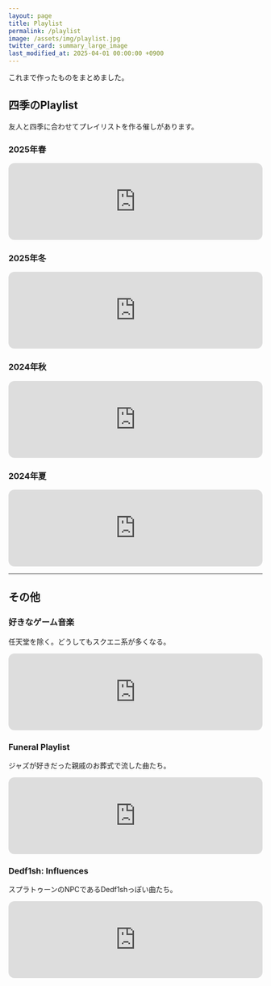 ```yaml
---
layout: page
title: Playlist
permalink: /playlist
image: /assets/img/playlist.jpg
twitter_card: summary_large_image
last_modified_at: 2025-04-01 00:00:00 +0900
---
```


これまで作ったものをまとめました。

## 四季のPlaylist

友人と四季に合わせてプレイリストを作る催しがあります。

### 2025年春

<iframe style="border-radius:12px" src="https://open.spotify.com/embed/playlist/5vbYsgAvdWuscO3LkkB57Q?utm_source=generator" width="100%" height="152" frameborder="0" allowfullscreen="" allow="autoplay; clipboard-write; encrypted-media; fullscreen; picture-in-picture" loading="lazy"></iframe>

### 2025年冬

<iframe style="border-radius:12px" src="https://open.spotify.com/embed/playlist/0BHP6TRUUqFazfK9E6FWsi?utm_source=generator" width="100%" height="152" frameborder="0" allowfullscreen="" allow="autoplay; clipboard-write; encrypted-media; fullscreen; picture-in-picture" loading="lazy"></iframe>

### 2024年秋

<iframe style="border-radius:12px" src="https://open.spotify.com/embed/playlist/0kKyXcbBIlcX4btpZlO8Hc?utm_source=generator&theme=0" width="100%" height="152" frameborder="0" allowfullscreen="" allow="autoplay; clipboard-write; encrypted-media; fullscreen; picture-in-picture" loading="lazy"></iframe>

### 2024年夏

<iframe style="border-radius:12px" src="https://open.spotify.com/embed/playlist/4CZU6IgkEucKn2Qnwn7gHW?utm_source=generator" width="100%" height="152" frameborder="0" allowfullscreen="" allow="autoplay; clipboard-write; encrypted-media; fullscreen; picture-in-picture" loading="lazy"></iframe>


---

## その他

### 好きなゲーム音楽

任天堂を除く。どうしてもスクエニ系が多くなる。

<iframe style="border-radius:12px" src="https://open.spotify.com/embed/playlist/4tpTfkLNADkSXACTroXatk?utm_source=generator" width="100%" height="152" frameBorder="0" allowfullscreen="" allow="autoplay; clipboard-write; encrypted-media; fullscreen; picture-in-picture" loading="lazy"></iframe>

### Funeral Playlist

ジャズが好きだった親戚のお葬式で流した曲たち。

<iframe style="border-radius:12px" src="https://open.spotify.com/embed/playlist/7i27GNowEUoE3Dukl4lc6t?utm_source=generator" width="100%" height="152" frameBorder="0" allowfullscreen="" allow="autoplay; clipboard-write; encrypted-media; fullscreen; picture-in-picture" loading="lazy"></iframe>

### Dedf1sh: Influences

スプラトゥーンのNPCであるDedf1shっぽい曲たち。

<iframe style="border-radius:12px" src="https://open.spotify.com/embed/playlist/4VYDqZQNjv9qJu2RjqmB5P?utm_source=generator" width="100%" height="152" frameBorder="0" allowfullscreen="" allow="autoplay; clipboard-write; encrypted-media; fullscreen; picture-in-picture" loading="lazy"></iframe>